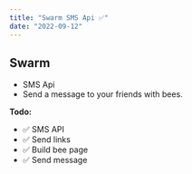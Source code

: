 ```yaml
---
title: "Swarm SMS Api ✅"
date: "2022-09-12"
---
```

## Swarm

* SMS Api
* Send a message to your friends with bees.

__Todo:__
* ✅ SMS API
* ✅ Send links
* ✅ Build bee page
* ✅ Send message

